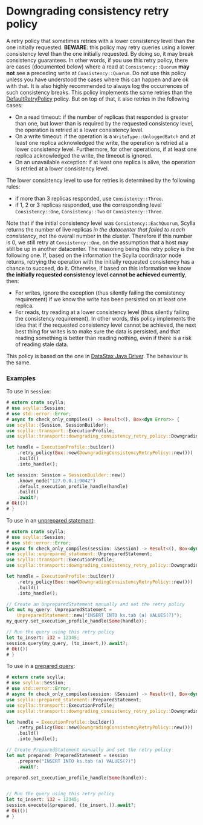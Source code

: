 # Downgrading consistency retry policy

A retry policy that sometimes retries with a lower consistency level than the one initially
requested.
**BEWARE**: this policy may retry queries using a lower consistency level than the one
initially requested. By doing so, it may break consistency guarantees. In other words, if you use
this retry policy, there are cases (documented below) where a read at `Consistency::Quorum` **may
not** see a preceding write at `Consistency::Quorum`. Do not use this policy unless you have
understood the cases where this can happen and are ok with that. It is also highly recommended to
always log the occurrences of such consistency breaks.
This policy implements the same retries than the [DefaultRetryPolicy](default.md) policy. But on top
of that, it also retries in the following cases:
  - On a read timeout: if the number of replicas that responded is greater than one, but lower
    than is required by the requested consistency level, the operation is retried at a lower
    consistency level.
  - On a write timeout: if the operation is a `WriteType::UnloggedBatch` and at least one
    replica acknowledged the write, the operation is retried at a lower consistency level.
    Furthermore, for other operations, if at least one replica acknowledged the write, the
    timeout is ignored.
  - On an unavailable exception: if at least one replica is alive, the operation is retried at
    a lower consistency level.

The lower consistency level to use for retries is determined by the following rules:
  - if more than 3 replicas responded, use `Consistency::Three`.
  - if 1, 2 or 3 replicas responded, use the corresponding level `Consistency::One`, `Consistency::Two` or
      `Consistency::Three`.

Note that if the initial consistency level was `Consistency::EachQuorum`, Scylla returns the number
of live replicas _in the datacenter that failed to reach consistency_, not the overall
number in the cluster. Therefore if this number is 0, we still retry at `Consistency::One`, on the
assumption that a host may still be up in another datacenter.
The reasoning being this retry policy is the following one. If, based on the information the
Scylla coordinator node returns, retrying the operation with the initially requested
consistency has a chance to succeed, do it. Otherwise, if based on this information we know
**the initially requested consistency level cannot be achieved currently**, then:
  - For writes, ignore the exception (thus silently failing the consistency requirement) if we
    know the write has been persisted on at least one replica.
  - For reads, try reading at a lower consistency level (thus silently failing the consistency
    requirement).
In other words, this policy implements the idea that if the requested consistency level cannot be
achieved, the next best thing for writes is to make sure the data is persisted, and that reading
something is better than reading nothing, even if there is a risk of reading stale data.

This policy is based on the one in [DataStax Java Driver](https://docs.datastax.com/en/drivers/java/3.11/com/datastax/driver/core/policies/DowngradingConsistencyRetryPolicy.html).
The behaviour is the same.

### Examples
To use in `Session`:
```rust
# extern crate scylla;
# use scylla::Session;
# use std::error::Error;
# async fn check_only_compiles() -> Result<(), Box<dyn Error>> {
use scylla::{Session, SessionBuilder};
use scylla::transport::ExecutionProfile;
use scylla::transport::downgrading_consistency_retry_policy::DowngradingConsistencyRetryPolicy;

let handle = ExecutionProfile::builder()
    .retry_policy(Box::new(DowngradingConsistencyRetryPolicy::new()))
    .build()
    .into_handle();

let session: Session = SessionBuilder::new()
    .known_node("127.0.0.1:9042")
    .default_execution_profile_handle(handle)
    .build()
    .await?;
# Ok(())
# }
```

To use in an [unprepared statement](../queries/simple.md):
```rust
# extern crate scylla;
# use scylla::Session;
# use std::error::Error;
# async fn check_only_compiles(session: &Session) -> Result<(), Box<dyn Error>> {
use scylla::unprepared_statement::UnpreparedStatement;
use scylla::transport::ExecutionProfile;
use scylla::transport::downgrading_consistency_retry_policy::DowngradingConsistencyRetryPolicy;

let handle = ExecutionProfile::builder()
    .retry_policy(Box::new(DowngradingConsistencyRetryPolicy::new()))
    .build()
    .into_handle();

// Create an UnpreparedStatement manually and set the retry policy
let mut my_query: UnpreparedStatement =
    UnpreparedStatement::new("INSERT INTO ks.tab (a) VALUES(?)");
my_query.set_execution_profile_handle(Some(handle));

// Run the query using this retry policy
let to_insert: i32 = 12345;
session.query(my_query, (to_insert,)).await?;
# Ok(())
# }
```

To use in a [prepared query](../queries/prepared.md):
```rust
# extern crate scylla;
# use scylla::Session;
# use std::error::Error;
# async fn check_only_compiles(session: &Session) -> Result<(), Box<dyn Error>> {
use scylla::prepared_statement::PreparedStatement;
use scylla::transport::ExecutionProfile;
use scylla::transport::downgrading_consistency_retry_policy::DowngradingConsistencyRetryPolicy;

let handle = ExecutionProfile::builder()
    .retry_policy(Box::new(DowngradingConsistencyRetryPolicy::new()))
    .build()
    .into_handle();

// Create PreparedStatement manually and set the retry policy
let mut prepared: PreparedStatement = session
    .prepare("INSERT INTO ks.tab (a) VALUES(?)")
    .await?;

prepared.set_execution_profile_handle(Some(handle));


// Run the query using this retry policy
let to_insert: i32 = 12345;
session.execute(&prepared, (to_insert,)).await?;
# Ok(())
# }
```
